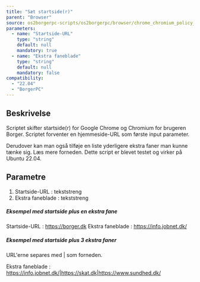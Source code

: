 ```yaml
---
title: "Sæt startside(r)"
parent: "Browser"
source: os2borgerpc-scripts/os2borgerpc/browser/chrome_chromium_policy_homepage.sh
parameters:
  - name: "Startside-URL"
    type: "string"
    default: null
    mandatory: true
  - name: "Ekstra faneblade"
    type: "string"
    default: null
    mandatory: false
compatibility:  
  - "22.04"
  - "BorgerPC"
---
```


## Beskrivelse
Scriptet skifter startside(r) for Google Chrome og Chromium for brugeren Borger.
Scriptet forventer en hjemmeside-URL som første input parameter.

Derudover kan man også tilføje en liste yderligere ekstra faner man kunne tænke sig. Læs mere forneden.
Dette script er blevet testet og virker på Ubuntu 22.04.

## Parametre

1. Startside-URL : tekststreng
2. Ekstra faneblade : tekststreng

##### Eksempel med startside plus en ekstra fane #####

Startside-URL  : https://borger.dk
Ekstra faneblade : https://info.jobnet.dk/

##### Eksempel med startside plus 3 ekstra faner #####

URL'erne separes med | som forneden.

Ekstra faneblade : https://info.jobnet.dk/|https://skat.dk|https://www.sundhed.dk/

